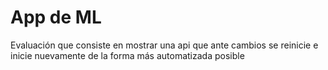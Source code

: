 # App de ML
Evaluación que consiste en mostrar una api que ante cambios se reinicie e inicie nuevamente de la forma más automatizada posible
